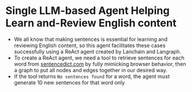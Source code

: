 # Single LLM-based Agent Helping Learn and-Review English content

- We all know that making sentences is essential for learning and reviewing English content, so this agent facilitates these cases successfully using a ReAct agent created by Lanchain and Langraph.
- To create a ReAct agent, we need a tool to retrieve sentences for each word from <a href="https://sentencedict.com">sentencedict.com</a> by fully mimicking browser behavior, then a graph to put all nodes and edges together in our desired way.
- If the tool returns `No sentences found` for a word, the agent must generate 10 new sentences for that word only
